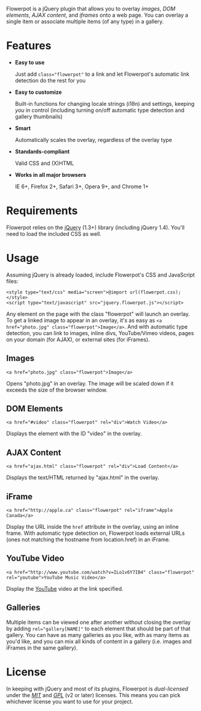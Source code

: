 Flowerpot is a jQuery plugin that allows you to overlay _images_, _DOM elements_, _AJAX content_, and _iframes_ onto a web page. You can overlay a single item or associate multiple items (of any type) in a gallery.

# Features
  * **Easy to use**  
   
    Just add `class="flowerpot"` to a link and let Flowerpot's automatic link detection do the rest for you
  * **Easy to customize**  
    
    Built-in functions for changing locale strings (i18n) and settings, keeping _you_ in control (including turning on/off automatic type detection and gallery thumbnails)
  * **Smart**  
    
    Automatically scales the overlay, regardless of the overlay type
  * **Standards-compliant**  
    
    Valid CSS and (X)HTML
  * **Works in all major browsers**  
    
    IE 6+, Firefox 2+, Safari 3+, Opera 9+, and Chrome 1+

# Requirements
Flowerpot relies on the [jQuery](http://jquery.com) (1.3+) library (including jQuery 1.4). You'll need to load the included CSS as well.

# Usage
Assuming jQuery is already loaded, include Flowerpot's CSS and JavaScript files:

	<style type="text/css" media="screen">@import url(flowerpot.css);</style>
	<script type="text/javascript" src="jquery.flowerpot.js"></script>

Any element on the page with the class "flowerpot" will launch an overlay. To get a linked image to appear in an overlay, it's as easy as `<a href="photo.jpg" class="flowerpot">Image</a>`. And with automatic type detection, you can link to images, inline divs, YouTube/Vimeo videos, pages on your domain (for AJAX), or external sites (for iFrames).

## Images
	<a href="photo.jpg" class="flowerpot">Image</a>
Opens "photo.jpg" in an overlay. The image will be scaled down if it exceeds the size of the browser window.

## DOM Elements
	<a href="#video" class="flowerpot" rel="div">Watch Video</a>
Displays the element with the ID "video" in the overlay.

## AJAX Content
	<a href="ajax.html" class="flowerpot" rel="div">Load Content</a>
Displays the text/HTML returned by "ajax.html" in the overlay.

## iFrame
	<a href="http://apple.ca" class="flowerpot" rel="iframe">Apple Canada</a>
Display the URL inside the `href` attribute in the overlay, using an inline frame. With automatic type detection on, Flowerpot loads external URLs (ones not matching the hostname from location.href) in an iFrame.

## YouTube Video
	<a href="http://www.youtube.com/watch?v=ILo1v6Y7IB4" class="flowerpot" rel="youtube">YouTube Music Video</a>
Display the [YouTube](http://youtube.com) video at the link specified.

## Galleries
Multiple items can be viewed one after another without closing the overlay by adding `rel="gallery[NAME]"` to each element that should be part of that gallery. You can have as many galleries as you like, with as many items as you'd like, and you can mix all kinds of content in a gallery (i.e. images and iFrames in the same gallery).

# License
In keeping with jQuery and most of its plugins, Flowerpot is _dual-licensed_ under the *[MIT](http://www.opensource.org/licenses/mit-license.php)* and *[GPL](http://www.gnu.org/licenses/old-licenses/gpl-2.0.html)* (v2 or later) licenses. This means you can pick whichever license you want to use for your project.
